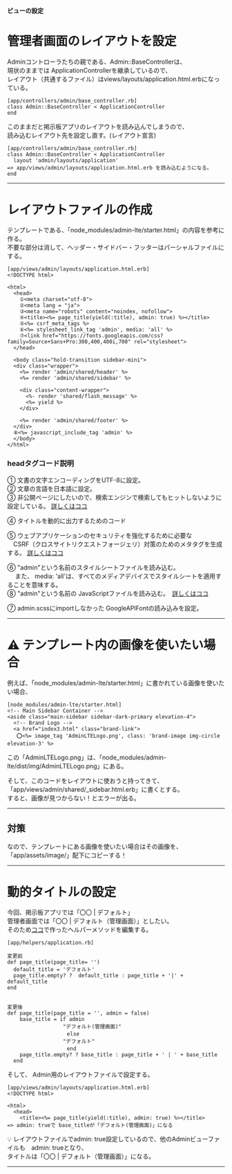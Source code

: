 #### ビューの設定

# 管理者画面のレイアウトを設定
Adminコントローラたちの親である、Admin::BaseControllerは、    
現状のままでは ApplicationControllerを継承しているので、    
レイアウト（共通するファイル）はviews/layouts/application.html.erbになっている。
~~~
[app/controllers/admin/base_controller.rb]
class Admin::BaseController < ApplicationController
end
~~~

このままだと掲示板アプリのレイアウトを読み込んでしまうので、    
読み込むレイアウト先を設定し直す。(レイアウト宣言)
~~~
[app/controllers/admin/base_controller.rb]
class Admin::BaseController < ApplicationController
  layout 'admin/layouts/application'
=> app/views/admin/layouts/application.html.erb を読み込むようになる。
end
~~~
***

# レイアウトファイルの作成
テンプレートである、「node_modules/admin-lte/starter.html」の内容を参考に作る。    
不要な部分は消して、ヘッダー・サイドバー・フッターはパーシャルファイルにする。
~~~
[app/views/admin/layouts/application.html.erb]
<!DOCTYPE html>

<html>
  <head>
    ①<meta charset="utf-8">
    ②<meta lang = "ja">
    ③<meta name="robots" content="noindex, nofollow">
    ④<title><%= page_title(yield(:title), admin: true) %></title> 
    ⑤<%= csrf_meta_tags %>
    ⑥<%= stylesheet_link_tag 'admin', media: 'all' %>
    ⑦<link href="https://fonts.googleapis.com/css?family=Source+Sans+Pro:300,400,400i,700" rel="stylesheet">
  </head>

  <body class="hold-transition sidebar-mini">
  <div class="wrapper">
    <%= render 'admin/shared/header' %>
    <%= render 'admin/shared/sidebar' %>

    <div class="content-wrapper">
      <%- render 'shared/flash_message' %>
      <%= yield %>
    </div>

    <%= render 'admin/shared/footer' %>
  </div>
  ⑧<%= javascript_include_tag 'admin' %>
  </body>
</html>
~~~
### headタグコード説明
① 文書の文字エンコーディングをUTF-8に設定。      
② 文章の言語を日本語に設定。    
③ 非公開ページにしたいので、検索エンジンで検索してもヒットしないように設定している。 [詳しくはココ](https://github.com/Tarara33/TIL/blob/main/HTML/HTML%E3%82%BF%E3%82%B0/Head%E3%82%BF%E3%82%B0.md)    
      
④ タイトルを動的に出力するためのコード        
      
⑤ ウェブアプリケーションのセキュリティを強化するために必要な    
  　CSRF（クロスサイトリクエストフォージェリ）対策のためのメタタグを生成する。 [詳しくはココ](https://github.com/Tarara33/TIL/blob/main/Rails/Web%E3%82%BB%E3%82%AD%E3%83%A5%E3%83%AA%E3%83%86%E3%82%A3/XSS%E3%81%A8CSRF.md)        
       
⑥ "admin"という名前のスタイルシートファイルを読み込む。    
　   また、 media: 'all'は、すべてのメディアデバイスでスタイルシートを適用することを意味する。    
⑧ "admin"という名前の JavaScriptファイルを読み込む。　[詳しくはココ](https://github.com/Tarara33/TIL/blob/main/Rails/%E3%83%98%E3%83%AB%E3%83%91%E3%83%BC%E3%83%A1%E3%82%BD%E3%83%83%E3%83%89.md)    
        
⑦ admin.scssにimportしなかった GoogleAPIFontの読み込みを設定。
***

# ⚠️ テンプレート内の画像を使いたい場合
例えば、「node_modules/admin-lte/starter.html」に書かれている画像を使いたい場合、
~~~
[node_modules/admin-lte/starter.html]
<!-- Main Sidebar Container -->
<aside class="main-sidebar sidebar-dark-primary elevation-4">
  <!-- Brand Logo -->
  <a href="index3.html" class="brand-link">
   ⭕️<%= image_tag 'AdminLTELogo.png', class: 'brand-image img-circle elevation-3' %>
~~~
この「AdminLTELogo.png」は、「node_modules/admin-lte/dist/img/AdminLTELogo.png」にある。   
    
そして、このコードをレイアウトに使おうと持ってきて、「app/views/admin/shared/_sidebar.html.erb」に書くとする。    
すると、画像が見つからない！とエラーが出る。
***

## 対策
なので、テンプレートにある画像を使いたい場合はその画像を、    
「app/assets/image/」配下にコピーする！
***

# 動的タイトルの設定
今回、掲示板アプリでは「〇〇 | デフォルト」    
管理者画面では「〇〇 | デフォルト（管理画面）」としたい。    
そのため[ココ](https://github.com/Tarara33/TIL/blob/main/Rails/View/%E5%8B%95%E7%9A%84%E3%82%BF%E3%82%A4%E3%83%88%E3%83%AB.md)で作ったヘルパーメソッドを編集する。    
~~~
[app/helpers/application.rb]

変更前
def page_title(page_title= '')
  default_title = 'デフォルト'
  page_title.empty? ?  default_title : page_title + '|' + default_title
end


変更後
def page_title(page_title = '', admin = false)
    base_title = if admin
                  "デフォルト(管理画面)"
                　　else
                  "デフォルト"
               　　 end
    page_title.empty? ? base_title : page_title + ' | ' + base_title
  end
~~~

そして、 Admin用のレイアウトファイルで設定する。 
~~~
[app/views/admin/layouts/application.html.erb]
<!DOCTYPE html>

<html>
  <head>
    <title><%= page_title(yield(:title), admin: true) %></title>
=> admin: trueで base_titleが「デフォルト(管理画面)」になる
~~~
💡 レイアウトファイルでadmin: true設定しているので、他のAdminビューファイルも　admin: trueとなり、    
タイトルは「〇〇 | デフォルト（管理画面）」になる。
***
